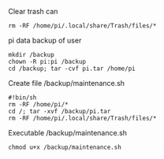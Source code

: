 Clear trash can  
```
rm -RF /home/pi/.local/share/Trash/files/*  
```
pi data backup of user  
```
mkdir /backup  
chown -R pi:pi /backup  
cd /backup; tar -cvf pi.tar /home/pi  
```
Create file /backup/maintenance.sh  
```
#!bin/sh  
rm -RF /home/pi/*  
cd /; tar -xvf /backup/pi.tar  
rm -RF /home/pi/.local/share/Trash/files/*  
```
Executable /backup/maintenance.sh  
```
chmod u+x /backup/maintenance.sh  
```

